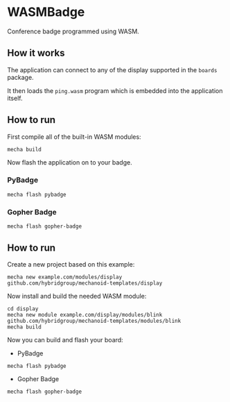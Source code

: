 # WASMBadge

Conference badge programmed using WASM.

## How it works

The application can connect to any of the display supported in the `boards` package.

It then loads the `ping.wasm` program which is embedded into the application itself.

## How to run

First compile all of the built-in WASM modules:

```
mecha build
```

Now flash the application on to your badge.

### PyBadge

```
mecha flash pybadge
```

### Gopher Badge

```
mecha flash gopher-badge
```

## How to run

Create a new project based on this example:

```
mecha new example.com/modules/display github.com/hybridgroup/mechanoid-templates/display
```

Now install and build the needed WASM module:

```
cd display
mecha new module example.com/display/modules/blink github.com/hybridgroup/mechanoid-templates/modules/blink
mecha build
```

Now you can build and flash your board:

- PyBadge

```
mecha flash pybadge
```

- Gopher Badge

```
mecha flash gopher-badge
```
